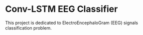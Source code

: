 # Conv-LSTM EEG Classifier
This project is dedicated to ElectroEncephaloGram (EEG) signals classification problem.